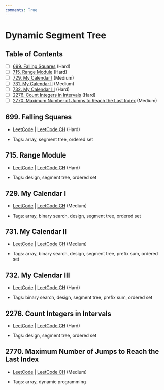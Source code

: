 ```yaml
---
comments: True
---
```


# Dynamic Segment Tree

## Table of Contents

- [ ] [699. Falling Squares](https://leetcode.cn/problems/falling-squares/) (Hard)
- [ ] [715. Range Module](https://leetcode.cn/problems/range-module/) (Hard)
- [ ] [729. My Calendar I](https://leetcode.cn/problems/my-calendar-i/) (Medium)
- [ ] [731. My Calendar II](https://leetcode.cn/problems/my-calendar-ii/) (Medium)
- [ ] [732. My Calendar III](https://leetcode.cn/problems/my-calendar-iii/) (Hard)
- [ ] [2276. Count Integers in Intervals](https://leetcode.cn/problems/count-integers-in-intervals/) (Hard)
- [ ] [2770. Maximum Number of Jumps to Reach the Last Index](https://leetcode.cn/problems/maximum-number-of-jumps-to-reach-the-last-index/) (Medium)

## 699. Falling Squares

-   [LeetCode](https://leetcode.com/problems/falling-squares/) | [LeetCode CH](https://leetcode.cn/problems/falling-squares/) (Hard)

-   Tags: array, segment tree, ordered set


## 715. Range Module

-   [LeetCode](https://leetcode.com/problems/range-module/) | [LeetCode CH](https://leetcode.cn/problems/range-module/) (Hard)

-   Tags: design, segment tree, ordered set


## 729. My Calendar I

-   [LeetCode](https://leetcode.com/problems/my-calendar-i/) | [LeetCode CH](https://leetcode.cn/problems/my-calendar-i/) (Medium)

-   Tags: array, binary search, design, segment tree, ordered set


## 731. My Calendar II

-   [LeetCode](https://leetcode.com/problems/my-calendar-ii/) | [LeetCode CH](https://leetcode.cn/problems/my-calendar-ii/) (Medium)

-   Tags: array, binary search, design, segment tree, prefix sum, ordered set


## 732. My Calendar III

-   [LeetCode](https://leetcode.com/problems/my-calendar-iii/) | [LeetCode CH](https://leetcode.cn/problems/my-calendar-iii/) (Hard)

-   Tags: binary search, design, segment tree, prefix sum, ordered set


## 2276. Count Integers in Intervals

-   [LeetCode](https://leetcode.com/problems/count-integers-in-intervals/) | [LeetCode CH](https://leetcode.cn/problems/count-integers-in-intervals/) (Hard)

-   Tags: design, segment tree, ordered set


## 2770. Maximum Number of Jumps to Reach the Last Index

-   [LeetCode](https://leetcode.com/problems/maximum-number-of-jumps-to-reach-the-last-index/) | [LeetCode CH](https://leetcode.cn/problems/maximum-number-of-jumps-to-reach-the-last-index/) (Medium)

-   Tags: array, dynamic programming
